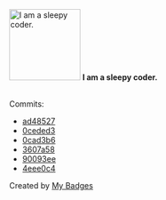 <img src="https://my-badges.github.io/my-badges/sleepy-coder.png" alt="I am a sleepy coder." title="I am a sleepy coder." width="128">
<strong>I am a sleepy coder.</strong>
<br><br>

Commits:

- <a href="https://github.com/eryajf/categraf/commit/ad48527cc4bba88caf27bfb6ef1c424190b8ee07">ad48527</a>
- <a href="https://github.com/eryajf/categraf/commit/0ceded34052bb53d1084fa8e2336c1a37eb6587c">0ceded3</a>
- <a href="https://github.com/eryajf/awesome-github-profile-readme-chinese/commit/0cad3b60feb66da3c11e20992d783d1f7a832fd4">0cad3b6</a>
- <a href="https://github.com/eryajf/awesome-github-profile-readme-chinese/commit/3607a58b4969318b18144d744a72be930bb2466b">3607a58</a>
- <a href="https://github.com/eryajf/awesome-github-profile-readme-chinese/commit/90093eeefc8b8d094204ae8d297fb5d323f5f9ff">90093ee</a>
- <a href="https://github.com/eryajf/tu/commit/4eee0c4849cd69c47b490e62bbe0bc14988426f5">4eee0c4</a>


Created by <a href="https://github.com/my-badges/my-badges">My Badges</a>